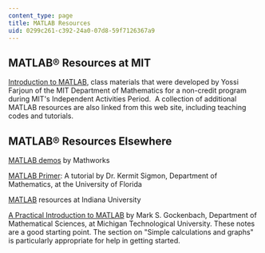 ```yaml
---
content_type: page
title: MATLAB Resources
uid: 0299c261-c392-24a0-07d8-59f7126367a9
---
```


MATLAB® Resources at MIT
------------------------

[Introduction to MATLAB](/courses/res-18-002-introduction-to-matlab-spring-2008), class materials that were developed by Yossi Farjoun of the MIT Department of Mathematics for a non-credit program during MIT's Independent Activities Period.  A collection of additional MATLAB resources are also linked from this web site, including teaching codes and tutorials.

MATLAB® Resources Elsewhere
---------------------------

[MATLAB demos](http://www.mathworks.com/products/demos/) by Mathworks

[MATLAB Primer](http://www.math.ucsd.edu/~bdriver/21d-s99/matlab-primer.html): A tutorial by Dr. Kermit Sigmon, Department of Mathematics, at the University of Florida

[MATLAB](http://www.indiana.edu/~statmath/math/matlab/) resources at Indiana University

[A Practical Introduction to MATLAB](http://www.math.mtu.edu/~msgocken/intro/intro.html) by Mark S. Gockenbach, Department of Mathematical Sciences, at Michigan Technological University. These notes are a good starting point. The section on "Simple calculations and graphs" is particularly appropriate for help in getting started.